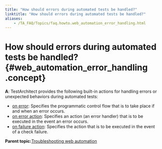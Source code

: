 ```yaml
--- 
title: "How should errors during automated tests be handled?"
linktitle: "How should errors during automated tests be handled?"
aliases: 
    - /TA_FAQ/Topics/faq.howto.web_automation_error_handling.html
---
```

# How should errors during automated tests be handled? {#web_automation_error_handling .concept}

**A**: TestArchitect provides the following built-in actions for handling errors or unexpected behaviors during automated tests:

-   [on error](../../TA_Automation/Topics/bia_on_error.html): Specifies the programmatic control flow that is to take place if and when an error occurs.
-   [on error action](../../TA_Automation/Topics/bia_on_error_action.html): Specifies an action \(an error handler\) that is to be executed in the event an error occurs.
-   [on failure action](../../TA_Automation/Topics/bia_on_failure_action.html): Specifies the action that is to be executed in the event of a check failure.

**Parent topic:**[Troubleshooting web automation](../../TA_Automation/Topics/web_troubleshooting.html)

